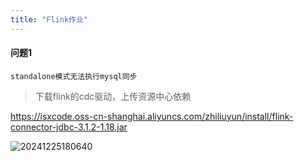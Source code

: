 ```yaml
---
title: "Flink作业"
---
```


#### 问题1

```wikitext
standalone模式无法执行mysql同步
```

> 下载flink的cdc驱动，上传资源中心依赖

https://isxcode.oss-cn-shanghai.aliyuncs.com/zhiliuyun/install/flink-connector-jdbc-3.1.2-1.18.jar

![20241225180640](https://img.isxcode.com/picgo/20241225180640.png)